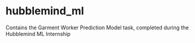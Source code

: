 # hubblemind_ml
Contains the Garment Worker Prediction Model task, completed during the Hubblemind ML Internship 
